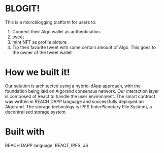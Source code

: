 # BLOGIT!

This is a microblogging platform for users to:
   
   
  1. Connect their Algo wallet as authentication.
  2. tweet 
  3. mint NFT as profile picture
  4. Tip their favorite tweet with some certain amount of Algo. This goes to the owner of the tweet wallet
   
# How we built it!

  Our solution is architected using a hybrid-dApp approach, with the foundation being laid on Algorand consensus network. Our interaction layer is composed of React to handle the user environment. The smart contract was written in REACH DAPP language and successfully deployed on Algorand. The storage technology is  IPFS (InterPlanetary File System), a decentralised storage system.
  
# Built with
REACH DAPP language, REACT, IPFS, JS
